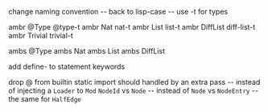 change naming convention -- back to lisp-case -- use -t for types

ambr @Type @type-t
ambr Nat nat-t
ambr List list-t
ambr DiffList diff-list-t
ambr Trivial trivial-t

ambs @Type
ambs Nat
ambs List
ambs DiffList

add define- to statement keywords

drop @ from builtin
static import should handled by an extra pass -- instead of injecting a `Loader` to `Mod`
`NodeId` vs `Node` -- instead of `Node` vs `NodeEntry` -- the same for `HalfEdge`
